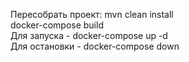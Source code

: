Пересобрать проект: mvn clean install
<br>
docker-compose build
<br>
Для запуска - docker-compose up -d
<br>
Для остановки - docker-compose down